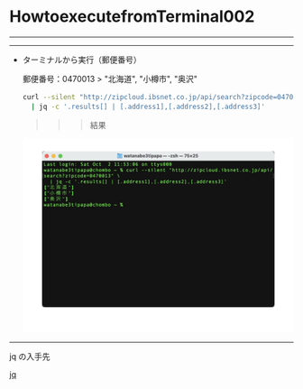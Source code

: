 # HowtoexecutefromTerminal002

---

---

- ターミナルから実行（郵便番号）
    
    郵便番号：0470013  > "北海道", "小樽市", "奥沢"
    
    ```bash
    curl --silent "http://zipcloud.ibsnet.co.jp/api/search?zipcode=0470013" \
      | jq -c '.results[] | [.address1],[.address2],[.address3]'
    ```
    
    >>> 結果
    
    ![IMGSS20211002dt001.jpg](/assets/IMGSS20211002dt001.jpg)
    

---

jq の入手先

[jq](https://stedolan.github.io/jq/)

